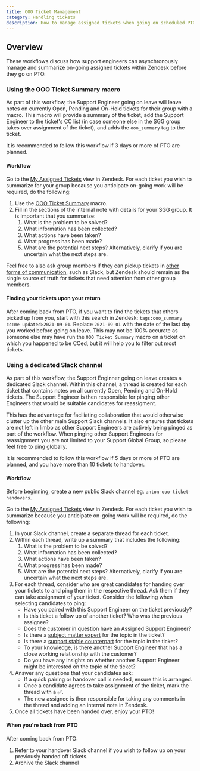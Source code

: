 ```yaml
---
title: OOO Ticket Management
category: Handling tickets
description: How to manage assigned tickets when going on scheduled PTO
---
```


## Overview

These workflows discuss how support engineers can asynchronously manage and summarize on-going assigned tickets within Zendesk before they go on PTO.

### Using the OOO Ticket Summary macro

As part of this workflow, the Support Engineer going on leave will leave notes on currently Open, Pending and On-Hold tickets for their group with a macro. This macro will provide a summary of the ticket, add the Support Engineer to the ticket's CC list (in case someone else in the SGG group takes over assignment of the ticket), and adds the `ooo_summary` tag to the ticket.

It is recommended to follow this workflow if 3 days or more of PTO are planned.

#### Workflow

Go to the [My Assigned Tickets](https://gitlab.zendesk.com/agent/filters/360062369834) view in Zendesk. For each ticket you wish to summarize for your group because you anticipate on-going work will be required, do the following:

1. Use the [OOO Ticket Summary](https://gitlab.com/search?search=360080271299&group_id=2573624&project_id=17008590&scope=&search_code=true&snippets=false&repository_ref=master&nav_source=navbar) macro.
1. Fill in the sections of the internal note with details for your SGG group. It is important that you summarize:
   1. What is the problem to be solved?
   1. What information has been collected?
   1. What actions have been taken?
   1. What progress has been made?
   1. What are the potential next steps? Alternatively, clarify if you are uncertain what the next steps are.

Feel free to also ask group members if they can pickup tickets in [other forms of communication](/handbook/communication/#multimodal-communication), such as Slack, but Zendesk should remain as the single source of truth for tickets that need attention from other group members.

#### Finding your tickets upon your return

After coming back from PTO, if you want to find the tickets that others picked
up from you, start with this search in Zendesk:
`tags:ooo_summary cc:me updated>2021-09-01`. Replace `2021-09-01` with the date
of the last day you worked before going on leave. This may not be 100% accurate
as someone else may have run the `OOO Ticket Summary` macro on a ticket on which
you happened to be CCed, but it will help you to filter out most tickets.

### Using a dedicated Slack channel

As part of this workflow, the Support Enginner going on leave creates a dedicated Slack channel. Within this channel, a thread is created for each ticket that
contains notes on all currently Open, Pending and On-Hold tickets. The Support Engineer is then responsible for pinging other Engineers that
would be suitable candidates for reassigment.

This has the advantage for faciliating collaboration that would otherwise clutter up the other main Support Slack channels. It also ensures that tickets
are not left in limbo as other Support Engineers are actively being pinged as part of the workflow. When pinging other Support Engineers for reassignment
you are not limited to your Support Global Group, so please feel free to ping globally.

It is recommended to follow this workflow if 5 days or more of PTO are planned, and you have more than 10 tickets to handover.

#### Workflow

Before beginning, create a new public Slack channel eg. `anton-ooo-ticket-handovers`.

Go to the [My Assigned Tickets](https://gitlab.zendesk.com/agent/filters/360062369834) view in Zendesk. For each ticket you wish to summarize because you anticipate on-going work will be required, do the following:

1. In your Slack channel, create a separate thread for each ticket.
1. Within each thread, write up a summary that includes the following:
   1. What is the problem to be solved?
   1. What information has been collected?
   1. What actions have been taken?
   1. What progress has been made?
   1. What are the potential next steps? Alternatively, clarify if you are uncertain what the next steps are.
1. For each thread, consider who are great candidates for handing over your tickets to and ping them in the respective thread. Ask them if they can take assignment of your ticket. Consider the following when selecting candidates to ping:
    - Have you paired with this Support Engineer on the ticket previously?
    - Is this ticket a follow up of another ticket? Who was the previous assignee?
    - Does the customer in question have an Assigned Support Engineer?
    - Is there a [subject matter expert](https://gitlab-com.gitlab.io/support/team/skills-by-subject.html) for the topic in the ticket?
    - Is there a [support stable counterpart](../support-stable-counterparts.md) for the topic in the ticket?
    - To your knowledge, is there another Support Engineer that has a close working relationship with the customer?
    - Do you have any insights on whether another Support Engineer might be interested on the topic of the ticket?
1. Answer any questions that your candidates ask:
    - If a quick pairing or handover call is needed, ensure this is arranged.
    - Once a candidate agrees to take assignment of the ticket, mark the thread with a ✅.
    - The new assignee is then responsible for taking any comments in the thread and adding an internal note in Zendesk.
1. Once all tickets have been handed over, enjoy your PTO!

#### When you're back from PTO

After coming back from PTO:

1. Refer to your handover Slack channel if you wish to follow up on your previously handed off tickets.
1. Archive the Slack channel
